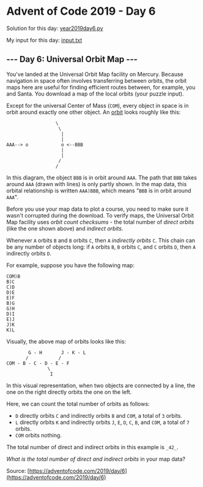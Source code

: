 # Advent of Code 2019 - Day 6

Solution for this day: [year2019day6.py](year2019/day6/year2019day6.py)

My input for this day: [input.txt](year2019/day6/input.txt)

## \--- Day 6: Universal Orbit Map ---

You've landed at the Universal Orbit Map facility on Mercury. Because
navigation in space often involves transferring between orbits, the orbit maps
here are useful for finding efficient routes between, for example, you and
Santa. You download a map of the local orbits (your puzzle input).

Except for the universal Center of Mass (`COM`), every object in space is in
orbit around exactly one other object. An
[orbit](https://en.wikipedia.org/wiki/Orbit) looks roughly like this:

    
    
                      \
                       \
                        |
                        |
    AAA--> o            o <--BBB
                        |
                        |
                       /
                      /
    

In this diagram, the object `BBB` is in orbit around `AAA`. The path that
`BBB` takes around `AAA` (drawn with lines) is only partly shown. In the map
data, this orbital relationship is written `AAA)BBB`, which means "`BBB` is in
orbit around `AAA`".

Before you use your map data to plot a course, you need to make sure it wasn't
corrupted during the download. To verify maps, the Universal Orbit Map
facility uses _orbit count checksums_ \- the total number of _direct orbits_
(like the one shown above) and _indirect orbits_.

Whenever `A` orbits `B` and `B` orbits `C`, then `A` _indirectly orbits_ `C`.
This chain can be any number of objects long: if `A` orbits `B`, `B` orbits
`C`, and `C` orbits `D`, then `A` indirectly orbits `D`.

For example, suppose you have the following map:

    
    
    COM)B
    B)C
    C)D
    D)E
    E)F
    B)G
    G)H
    D)I
    E)J
    J)K
    K)L
    

Visually, the above map of orbits looks like this:

    
    
            G - H       J - K - L
           /           /
    COM - B - C - D - E - F
                   \
                    I
    

In this visual representation, when two objects are connected by a line, the
one on the right directly orbits the one on the left.

Here, we can count the total number of orbits as follows:

  * `D` directly orbits `C` and indirectly orbits `B` and `COM`, a total of `3` orbits.
  * `L` directly orbits `K` and indirectly orbits `J`, `E`, `D`, `C`, `B`, and `COM`, a total of `7` orbits.
  * `COM` orbits nothing.

The total number of direct and indirect orbits in this example is `_42_`.

_What is the total number of direct and indirect orbits_ in your map data?



Source: [https://adventofcode.com/2019/day/6](https://adventofcode.com/2019/day/6)
